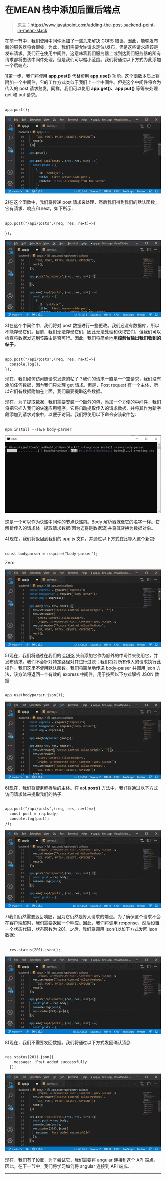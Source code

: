 # 在MEAN 栈中添加后置后端点

> 原文：<https://www.javatpoint.com/adding-the-post-backend-point-in-mean-stack>

在前一节中，我们使用中间件添加了一些头来解决 CORS 错误。因此，能够发布新的服务器将会很棒，为此，我们需要允许请求定位/发布，但是这些请求应该是发布请求。我们正在使用中间件，这意味着我们服务器上或到达我们服务器的所有请求都将由该中间件处理，但是我们可以缩小范围。我们将通过以下方式为此添加一个后端点:

1)第一步，我们将使用 **app.post()** 代替使用 **app.use()** 功能。这个函数本质上将附加一个中间件，它的工作方式类似于我们上一个中间件。但是这个中间件将会为传入的 post 请求触发。同样，我们可以使用 **app.get()、app.put()** 等等来处理 get 和 put 请求。

```

app.post();

```

![Adding the Post backend point in MEAN Stack](img/bd0fd73921c37da8096b1a52f16712ef.png)

2)在这个函数中，我们将传递 post 请求来处理，然后我们得到我们的默认函数，它有请求、响应和 next，如下所示:

```

app.post("/api/posts",(req, res, next)=>{

});

```

![Adding the Post backend point in MEAN Stack](img/30ba93c2c3d23fc69b6d8c9195bf4d77.png)

3)在这个中间件中，我们将对 post 数据进行一些更改。我们还没有数据库，所以不能存储它们。目前，我们无法存储它们，因此无法处理和获取它们，但我们可以检查将数据发送到该路由是否可行。因此，我们将简单地用**控制台输出我们收到的帖子。**

```

app.post("/api/posts",(req, res, next)=>{
  console.log();
});

```

现在，我们如何访问随请求发送的帖子？我们的请求一直是一个空请求，我们没有添加任何数据，因为我们只处理 get 请求。但是，Post request 有一个主体，所以它们有数据附加在上面，我们需要提取这些数据。

现在，为了提取数据，我们需要安装一个额外的包，添加一个方便的中间件，我们将把它插入我们的快速应用程序。它将自动提取传入的请求数据，并将其作为新字段添加到请求对象中，以便于访问。我们将使用以下命令安装软件包:

```

npm install --save body-parser

```

![Adding the Post backend point in MEAN Stack](img/69f6f26a26798974464c6290050378c6.png)

这是一个可以作为快递中间件的节点快递包。Body 解析器就像它的名字一样。它解析传入的请求体，提取请求数据(因为这将是数据流)并将其转换为数据对象。

4)现在，我们将返回到我们的 app.js 文件，并通过以下方式在此导入这个新包:

```

const bodyparser = require("body-parser");

```

Zero

![Adding the Post backend point in MEAN Stack](img/56f3a182abfbd059b81e9a15c27dad70.png)

5)现在，我们将通过在我们的 [CORS](cors-in-mean-stack) 头前添加它作为额外的中间件来使用它，并发布请求。我们不会针对特定路径对其进行过滤；我们将对所有传入的请求执行此操作。我们这里不使用默认函数。我们将简单地传递 body-parser 并调用 json 方法，该方法将返回一个有效的 express 中间件，用于按照以下方式解析 JSON 数据:

```

app.use(bodyparser.json());

```

![Adding the Post backend point in MEAN Stack](img/07d8e773f0e051814841392cad09f8dc.png)

6)现在，我们将使用解析后的主体。在 **api.post()** 方法中，我们将通过以下方式访问请求体来提取我们的帖子:

```

app.post("/api/posts",(req, res, next)=>{
  const post = req.body;
  console.log(post);
});

```

![Adding the Post backend point in MEAN Stack](img/d1640fee4348c3ff2fb8f7e9a71a062f.png)

7)我们仍然需要返回响应，因为它仍然是传入请求的端点。为了确保这个请求不会在客户端超时，我们需要返回一个响应。因此，我们将调用 response，然后设置一个状态代码，状态函数为 201。之后，我们将调用 json()以如下方式发回 json 数据:

```

  res.status(201).json();

```

![Adding the Post backend point in MEAN Stack](img/8725ff2575b3fb7d536ae46588fcb1cd.png)

8)现在，我们不需要发回数据。我们将通过以下方式发回确认消息:

```

res.status(201).json({
    message: 'Post added successfully'
  });

```

![Adding the Post backend point in MEAN Stack](img/9435f67d1ce081959988ae3364e4b3ba.png)

现在，我们有了设置，为了尝试它，我们需要将 angular 连接到这个 API 端点。因此，在下一节中，我们将学习如何将 angular 连接到 API 端点。

* * *
